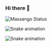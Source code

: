 ### Hi there 👋

<!--
**FirminoMassango/FirminoMassango** is a ✨ _special_ ✨ repository because its `README.md` (this file) appears on your GitHub profile.

Here are some ideas to get you started:

- 🔭 I’m currently working on ...
- 🌱 I’m currently learning ...
- 👯 I’m looking to collaborate on ...
- 🤔 I’m looking for help with ...
- 💬 Ask me about ...
- 📫 How to reach me: ...
- 😄 Pronouns: ...
- ⚡ Fun fact: ...
-->


![Massango Status](https://github-readme-stats.vercel.app/api?username=FirminoMassango&show_icons=true)

 ![Snake animation](https://github.com/FirminoMassango/FirminoMassango/blob/output/github-contribution-grid-snake.svg)
 
 ![Snake animation]( https://github.com/FirminoMassango/FirminoMassango/blob/output/github-contribution-grid-snake.gif)
 

